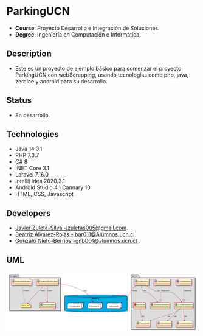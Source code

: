 # ParkingUCN
- **Course**: Proyecto Desarrollo e Integración de Soluciones.
- **Degree**: Ingeniería en Computación e Informática.

## Description
- Este es un proyecto de ejemplo básico para comenzar el proyecto ParkingUCN con webScrapping, usando tecnologías como php,
java, zeroIce y android para su desarrollo. 

##  Status
- En desarrollo. 


##  Technologies
  - Java 14.0.1
  - PHP 7.3.7
  - C# 8
  - .NET Core 3.1
  - Laravel 7.16.0
  - Intellij Idea 2020.2.1
  - Android Studio 4.1 Cannary 10
  - HTML, CSS, Javascript

## Developers
 - [Javier Zuleta-Silva -jzuletas005@gmail.com]().
 - [Beatriz Álvarez-Rojas - bar011@Alumnos.ucn.cl]().
 - [Gonzalo Nieto-Berrios -gnb001@alumnos.ucn.cl ]().

## UML

![Screenshot](img/global.png)

<!--
@startuml
package "Scrapper" #DDDDDD {
  class PersonScrapper{
}
class ScrapperDataScrapper{
}
class ScrapperSQLiteScrapper{
}
note "datos.csv" as N1
ScrapperDataScrapper ..N1:<create>
ScrapperSQLiteScrapper o--N1:<use>
ScrapperSQLiteScrapper o--PersonScrapper:<use>
}
package "Server" #DDDDDD {
  interface TheSystemServer{
}
interface ContratosServer{
}
class CirculacionServer{
}
class VehiculoServer{ 
}
enum SexoServer{
}
class PersonServer{
}
class ContratosImplServer{
}
class TheSystemImplServer{
}
class ProgramServer{
}
ProgramServer--TheSystemImplServer: use
ProgramServer--ContratosImplServer: use
ContratosImplServer--PersonServer:use
ContratosImplServer--VehiculoServer:use
ContratosImplServer--CirculacionServer:use
TheSystemServer..|>TheSystemImplServer:implement
ContratosServer..|>ContratosImplServer:implement
SexoServer--PersonServer:use
}
package Parking <<Database>> #00aae4 {
 package VehiculoDB <<Node>> {
 }
 package PersonaDB <<Node>> {
 }
 package CirculacioDB <<Node>> {
 }
}
ProgramServer -- Parking: create
ScrapperSQLiteScrapper -- PersonaDB: use
@enduml
-->
